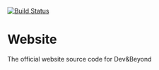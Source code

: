 [![Build Status](https://dev.azure.com/Dev-Beyond/Website/_apis/build/status/Reactor-Dev-Beyond.Website%20(1)?branchName=master)](https://dev.azure.com/Dev-Beyond/Website/_build/latest?definitionId=7&branchName=master)

# Website
The official website source code for Dev&amp;Beyond
